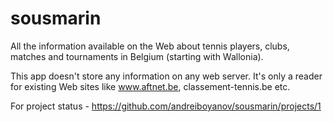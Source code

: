 # sousmarin

All the information available on the Web about tennis players, clubs, matches and tournaments in
Belgium (starting with Wallonia).

This app doesn't store any information on any web server. It's only a reader for existing
Web sites like www.aftnet.be, classement-tennis.be etc.

For project status - https://github.com/andreiboyanov/sousmarin/projects/1